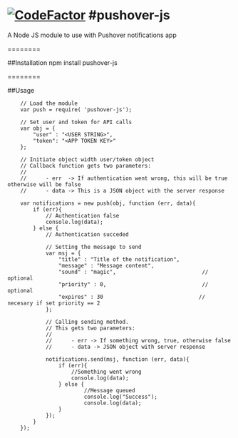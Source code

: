 [![CodeFactor](https://www.codefactor.io/repository/github/danitetus/pushover-js/badge)](https://www.codefactor.io/repository/github/danitetus/pushover-js)
#pushover-js
========

A Node JS module to use with Pushover notifications app

========

##Installation
    npm install pushover-js

========

##Usage
        
        // Load the module
        var push = require( 'pushover-js');
        
        // Set user and token for API calls
        var obj = {
            "user" : "<USER STRING>",
            "token": "<APP TOKEN KEY>"
        };
        
        // Initiate object width user/token object
        // Callback function gets two parameters:
        //
        //      - err  -> If authentication went wrong, this will be true otherwise will be false
        //      - data -> This is a JSON object with the server response

        var notifications = new push(obj, function (err, data){
            if (err){
                // Authentication false
                console.log(data);
            } else {
                // Authentication succeded

                // Setting the message to send
                var msj = {
                    "title" : "Title of the notification",
                    "message" : "Message content",
                    "sound" : "magic",                           // optional
                    "priority" : 0,                              // optional
                    "expires" : 30                              // necesary if set priority == 2
                };
                
                // Calling sending method.
                // This gets two parameters:
                //
                //      - err -> If something wrong, true, otherwise false
                //      - data -> JSON object with server response

                notifications.send(msj, function (err, data){
                    if (err){
                        //Something went wrong
                        console.log(data);
                    } else {
                            //Message queued
                            console.log("Success");
                            console.log(data);
                    }
                });
            }
        });
